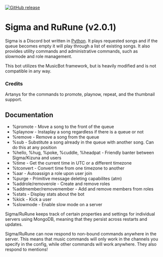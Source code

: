[![GitHub release](https://img.shields.io/github/release/NeonLights10/Sigma-Kizuna.svg?style=flat-square)](https://github.com/Just-Some-Bots/MusicBot/wiki)

# Sigma and RuRune (v2.0.1)

Sigma is a Discord bot written in [Python](https://www.python.org "Python homepage"). It plays requested songs and if the queue becomes empty it will play through a list of existing songs. It also provides utility commands and administrative commands, such as slowmode and role management.

This bot utilizes the MusicBot framework, but is heavily modified and is not compatible in any way.

### Credits
Artanys for the commands to promote, playnow, repeat, and the thumbnail support.

## Documentation
- %promote - Move a song to the front of the queue
- %playnow - Instaplay a song regardless if there is a queue or not
- %remove - Remove a song from the queue
- %sub - Substitute a song already in the queue with another song. Can do this at any position
- %hello, %hug, %poke, %cuddle, %headpat - Friendly banter between Sigma/Kizuna and users
- %time - Get the current time in UTC or a different timezone
- %tconvert - Convert time from one timezone to another
- %aar - Autoassign a role upon user join
- %purge - Primitive message deleting capabilites (atm)
- %addrole/removerole - Create and remove roles
- %addmember/removemember - Add and remove members from roles
- %stats - Display stats about the bot
- %kick - Kick a user
- %slowmode - Enable slow mode on a server

Sigma/RuRune keeps track of certain properties and settings for individual servers using MongoDB, meaning that they persist across restarts and updates.

Sigma/RuRune can now respond to non-bound commands anywhere in the server. This means that music commands will only work in the channels you specify in the config, while other commands will work anywhere. They also respond to mentions!
